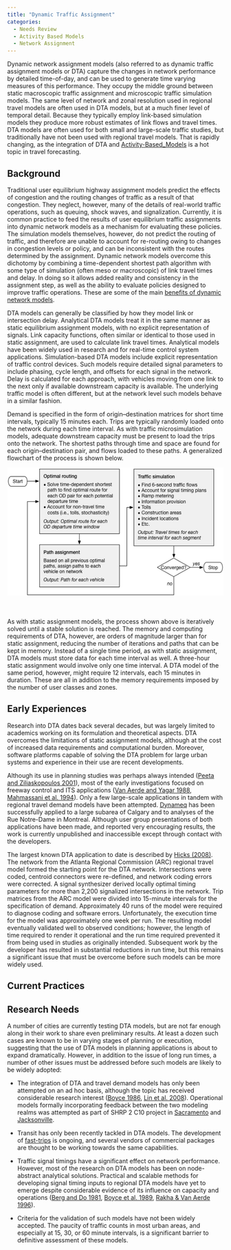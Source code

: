 ```yaml
---
title: "Dynamic Traffic Assignment"
categories:
  - Needs Review
  - Activity Based Models
  - Network Assignment
---
```


Dynamic network assignment models (also referred to as dynamic traffic assignment models or DTA) capture the changes in network performance by detailed time-of-day, and can be used to generate time varying measures of this performance. They occupy the middle ground between static macroscopic traffic assignment and microscopic traffic simulation models. The same level of network and zonal resolution used in regional travel models are often used in DTA models, but at a much finer level of temporal detail. Because they typically employ link-based simulation models they produce more robust estimates of link flows and travel times. DTA models are often used for both small and large-scale traffic studies, but traditionally have not been used with regional travel models. That is rapidly changing, as the integration of DTA and [Activity-Based\_Models](Activity-Based_Models) is a hot topic in travel forecasting.

Background
----------

Traditional user equilibrium highway assignment models predict the effects of congestion and the routing changes of traffic as a result of that congestion. They neglect, however, many of the details of real-world traffic operations, such as queuing, shock waves, and signalization. Currently, it is common practice to feed the results of user equilibrium traffic assignments into dynamic network models as a mechanism for evaluating these policies. The simulation models themselves, however, do not predict the routing of traffic, and therefore are unable to account for re-routing owing to changes in congestion levels or policy, and can be inconsistent with the routes determined by the assignment. Dynamic network models overcome this dichotomy by combining a time-dependent shortest path algorithm with some type of simulation (often meso or macroscopic) of link travel times and delay. In doing so it allows added reality and consistency in the assignment step, as well as the ability to evaluate policies designed to improve traffic operations. These are some of the main [benefits of dynamic network models](Benefits_of_dynamic_network_models).

DTA models can generally be classified by how they model link or intersection delay. Analytical DTA models treat it in the same manner as static equilibrium assignment models, with no explicit representation of signals. Link capacity functions, often similar or identical to those used in static assignment, are used to calculate link travel times. Analytical models have been widely used in research and for real-time control system applications. Simulation-based DTA models include explicit representation of traffic control devices. Such models require detailed signal parameters to include phasing, cycle length, and offsets for each signal in the network. Delay is calculated for each approach, with vehicles moving from one link to the next only if available downstream capacity is available. The underlying traffic model is often different, but at the network level such models behave in a similar fashion.

Demand is specified in the form of origin–destination matrices for short time intervals, typically 15 minutes each. Trips are typically randomly loaded onto the network during each time interval. As with traffic microsimulation models, adequate downstream capacity must be present to load the trips onto the network. The shortest paths through time and space are found for each origin–destination pair, and flows loaded to these paths. A generalized flowchart of the process is shown below.

![Typical DTA model flow](Dta-flowchart.png "Typical DTA model flow")

\
\
As with static assignment models, the process shown above is iteratively solved until a stable solution is reached. The memory and computing requirements of DTA, however, are orders of magnitude larger than for static assignment, reducing the number of iterations and paths that can be kept in memory. Instead of a single time period, as with static assignment, DTA models must store data for each time interval as well. A three-hour static assignment would involve only one time interval. A DTA model of the same period, however, might require 12 intervals, each 15 minutes in duration. These are all in addition to the memory requirements imposed by the number of user classes and zones.

Early Experiences
-----------------

Research into DTA dates back several decades, but was largely limited to academics working on its formulation and theoretical aspects. DTA overcomes the limitations of static assignment models, although at the cost of increased data requirements and computational burden. Moreover, software platforms capable of solving the DTA problem for large urban systems and experience in their use are recent developments.

Although its use in planning studies was perhaps always intended ([Peeta and Ziliaskopoulos 2001](http://link.springer.com/article/10.1023%2FA%3A1012827724856?LI=true)), most of the early investigations focused on freeway control and ITS applications ([Van Aerde and Yagar 1988](http://www.sciencedirect.com/science/article/pii/0191260788900489), [Mahmassani et al. 1994](https://trid.trb.org/view.aspx?id=690616)). Only a few large-scale applications in tandem with regional travel demand models have been attempted. [Dynameq](https://www.inrosoftware.com/en/products/dynameq/) has been successfully applied to a large subarea of Calgary and to analyses of the Rue Notre-Dame in Montreal. Although user group presentations of both applications have been made, and reported very encouraging results, the work is currently unpublished and inaccessible except through contact with the developers.

The largest known DTA application to date is described by [Hicks (2008)](http://www.trb.org/Publications/Blurbs/160461.aspx). The network from the Atlanta Regional Commission (ARC) regional travel model formed the starting point for the DTA network. Intersections were coded, centroid connectors were re-defined, and network coding errors were corrected. A signal synthesizer derived locally optimal timing parameters for more than 2,200 signalized intersections in the network. Trip matrices from the ARC model were divided into 15-minute intervals for the specification of demand. Approximately 40 runs of the model were required to diagnose coding and software errors. Unfortunately, the execution time for the model was approximately one week per run. The resulting model eventually validated well to observed conditions; however, the length of time required to render it operational and the run time required prevented it from being used in studies as originally intended. Subsequent work by the developer has resulted in substantial reductions in run time, but this remains a significant issue that must be overcome before such models can be more widely used.

Current Practices
-----------------

Research Needs
--------------

A number of cities are currently testing DTA models, but are not far enough along in their work to share even preliminary results. At least a dozen such cases are known to be in varying stages of planning or execution, suggesting that the use of DTA models in planning applications is about to expand dramatically. However, in addition to the issue of long run times, a number of other issues must be addressed before such models are likely to be widely adopted:

-   The integration of DTA and travel demand models has only been attempted on an ad hoc basis, although the topic has received considerable research interest ([Boyce 1986](http://journals.sagepub.com/doi/abs/10.1068/a180485), [Lin et al. 2008](http://trrjournalonline.trb.org/doi/abs/10.3141/2076-06)). Operational models formally incorporating feedback between the two modeling realms was attempted as part of SHRP 2 C10 project in [Sacramento](http://apps.trb.org/cmsfeed/TRBNetProjectDisplay.asp?ProjectID=2828) and [Jacksonville](http://apps.trb.org/cmsfeed/TRBNetProjectDisplay.asp?ProjectID=2829).

<!-- -->

-   Transit has only been recently tackled in DTA models. The development of [fast-trips](https://github.com/MetropolitanTransportationCommission/fast-trips) is ongoing, and several vendors of commercial packages are thought to be working towards the same capabilities.

<!-- -->

-   Traffic signal timings have a significant effect on network performance. However, most of the research on DTA models has been on node-abstract analytical solutions. Practical and scalable methods for developing signal timing inputs to regional DTA models have yet to emerge despite considerable evidence of its influence on capacity and operations ([Berg and Do 1981](https://trid.trb.org/view.aspx?id=174269), [Boyce et al. 1989](https://trid.trb.org/view.aspx?id=367767), [Rakha & Van Aerde 1996](http://trrjournalonline.trb.org/doi/abs/10.3141/1566-01)).

<!-- -->

-   Criteria for the validation of such models have not been widely accepted. The paucity of traffic counts in most urban areas, and especially at 15, 30, or 60 minute intervals, is a significant barrier to definitive assessment of these models.


